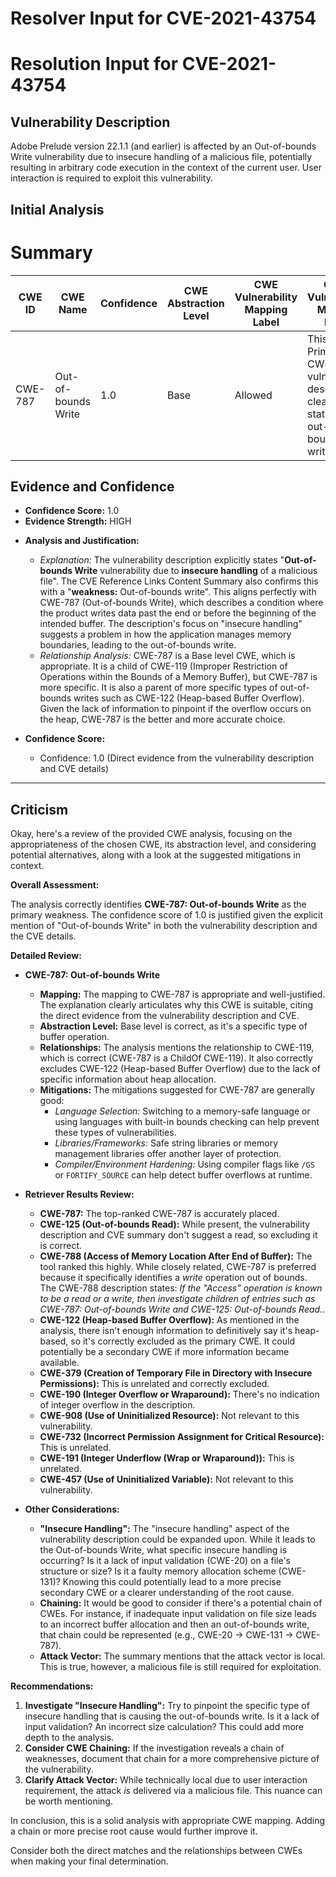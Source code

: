 # Resolver Input for CVE-2021-43754

# Resolution Input for CVE-2021-43754

## Vulnerability Description
Adobe Prelude version 22.1.1 (and earlier) is affected by an Out-of-bounds Write vulnerability due to insecure handling of a malicious file, potentially resulting in arbitrary code execution in the context of the current user. User interaction is required to exploit this vulnerability.

## Initial Analysis
# Summary
| CWE ID | CWE Name | Confidence | CWE Abstraction Level | CWE Vulnerability Mapping Label | CWE-Vulnerability Mapping Notes |
|---|---|---|---|---|---|
| CWE-787 | Out-of-bounds Write | 1.0 | Base | Allowed | This is the Primary CWE. The vulnerability description clearly states an out-of-bounds write. |

## Evidence and Confidence

*   **Confidence Score:** 1.0
*   **Evidence Strength:** HIGH

- **Analysis and Justification:**
  - *Explanation:* The vulnerability description explicitly states "**Out-of-bounds Write** vulnerability due to **insecure handling** of a malicious file". The CVE Reference Links Content Summary also confirms this with a "**weakness:** Out-of-bounds write". This aligns perfectly with CWE-787 (Out-of-bounds Write), which describes a condition where the product writes data past the end or before the beginning of the intended buffer. The description's focus on "insecure handling" suggests a problem in how the application manages memory boundaries, leading to the out-of-bounds write.
  - *Relationship Analysis:* CWE-787 is a Base level CWE, which is appropriate. It is a child of CWE-119 (Improper Restriction of Operations within the Bounds of a Memory Buffer), but CWE-787 is more specific. It is also a parent of more specific types of out-of-bounds writes such as CWE-122 (Heap-based Buffer Overflow). Given the lack of information to pinpoint if the overflow occurs on the heap, CWE-787 is the better and more accurate choice.

- **Confidence Score:**
  - Confidence: 1.0 (Direct evidence from the vulnerability description and CVE details)

---

## Criticism
Okay, here's a review of the provided CWE analysis, focusing on the appropriateness of the chosen CWE, its abstraction level, and considering potential alternatives, along with a look at the suggested mitigations in context.

**Overall Assessment:**

The analysis correctly identifies **CWE-787: Out-of-bounds Write** as the primary weakness.  The confidence score of 1.0 is justified given the explicit mention of "Out-of-bounds Write" in both the vulnerability description and the CVE details.

**Detailed Review:**

*   **CWE-787: Out-of-bounds Write**

    *   **Mapping:** The mapping to CWE-787 is appropriate and well-justified.  The explanation clearly articulates why this CWE is suitable, citing the direct evidence from the vulnerability description and CVE.
    *   **Abstraction Level:** Base level is correct, as it's a specific type of buffer operation.
    *   **Relationships:** The analysis mentions the relationship to CWE-119, which is correct (CWE-787 is a ChildOf CWE-119). It also correctly excludes CWE-122 (Heap-based Buffer Overflow) due to the lack of specific information about heap allocation.
    *   **Mitigations:** The mitigations suggested for CWE-787 are generally good:
        *   *Language Selection:*  Switching to a memory-safe language or using languages with built-in bounds checking can help prevent these types of vulnerabilities.
        *   *Libraries/Frameworks:* Safe string libraries or memory management libraries offer another layer of protection.
        *   *Compiler/Environment Hardening:*  Using compiler flags like `/GS` or `FORTIFY_SOURCE` can help detect buffer overflows at runtime.

*   **Retriever Results Review:**

    *   **CWE-787:** The top-ranked CWE-787 is accurately placed.
    *   **CWE-125 (Out-of-bounds Read):** While present, the vulnerability description and CVE summary don't suggest a read, so excluding it is correct.
    *   **CWE-788 (Access of Memory Location After End of Buffer):** The tool ranked this highly. While closely related, CWE-787 is preferred because it specifically identifies a *write* operation out of bounds. The CWE-788 description states: *If the "Access" operation is known to be a read or a write, then investigate children of entries such as CWE-787: Out-of-bounds Write and CWE-125: Out-of-bounds Read.*.
    *   **CWE-122 (Heap-based Buffer Overflow):** As mentioned in the analysis, there isn't enough information to definitively say it's heap-based, so it's correctly excluded as the primary CWE. It could potentially be a secondary CWE if more information became available.
    *   **CWE-379 (Creation of Temporary File in Directory with Insecure Permissions):** This is unrelated and correctly excluded.
    *   **CWE-190 (Integer Overflow or Wraparound):** There's no indication of integer overflow in the description.
    *   **CWE-908 (Use of Uninitialized Resource):**  Not relevant to this vulnerability.
    *   **CWE-732 (Incorrect Permission Assignment for Critical Resource):** This is unrelated.
    *    **CWE-191 (Integer Underflow (Wrap or Wraparound)):** This is unrelated.
    *   **CWE-457 (Use of Uninitialized Variable):**  Not relevant to this vulnerability.

*   **Other Considerations:**

    *   **"Insecure Handling":** The "insecure handling" aspect of the vulnerability description could be expanded upon.  While it leads to the Out-of-bounds Write, what specific insecure handling is occurring? Is it a lack of input validation (CWE-20) on a file's structure or size?  Is it a faulty memory allocation scheme (CWE-131)? Knowing this could potentially lead to a more precise secondary CWE or a clearer understanding of the root cause.
    *   **Chaining:** It would be good to consider if there's a potential chain of CWEs. For instance, if inadequate input validation on file size leads to an incorrect buffer allocation and then an out-of-bounds write, that chain could be represented (e.g., CWE-20 -> CWE-131 -> CWE-787).
    *   **Attack Vector:** The summary mentions that the attack vector is local. This is true, however, a malicious file is still required for exploitation.

**Recommendations:**

1.  **Investigate "Insecure Handling":**  Try to pinpoint the specific type of insecure handling that is causing the out-of-bounds write. Is it a lack of input validation? An incorrect size calculation?  This could add more depth to the analysis.
2.  **Consider CWE Chaining:** If the investigation reveals a chain of weaknesses, document that chain for a more comprehensive picture of the vulnerability.
3.  **Clarify Attack Vector:** While technically local due to user interaction requirement, the attack *is* delivered via a malicious file. This nuance can be worth mentioning.

In conclusion, this is a solid analysis with appropriate CWE mapping. Adding a chain or more precise root cause would further improve it.

Consider both the direct matches and the relationships between CWEs
when making your final determination.
        